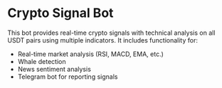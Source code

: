 # Crypto Signal Bot

This bot provides real-time crypto signals with technical analysis on all USDT pairs using multiple indicators. It includes functionality for:

- Real-time market analysis (RSI, MACD, EMA, etc.)
- Whale detection
- News sentiment analysis
- Telegram bot for reporting signals
